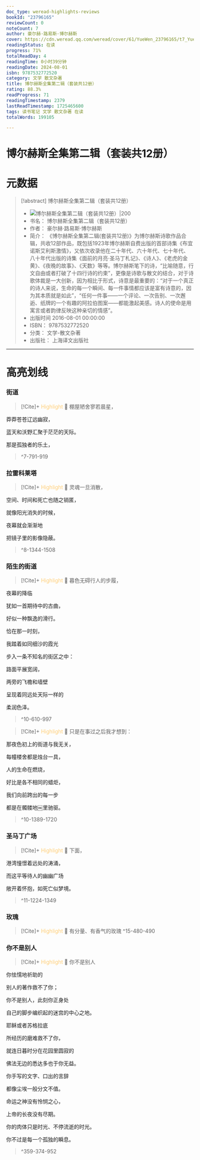 ```yaml
---
doc_type: weread-highlights-reviews
bookId: "23796165"
reviewCount: 0
noteCount: 7
author: 豪尔赫·路易斯·博尔赫斯
cover: https://cdn.weread.qq.com/weread/cover/61/YueWen_23796165/t7_YueWen_23796165.jpg
readingStatus: 在读
progress: 71%
totalReadDay: 4
readingTime: 0小时39分钟
readingDate: 2024-08-01
isbn: 9787532772520
category: 文学 散文杂著
title: 博尔赫斯全集第二辑（套装共12册）
rating: 88.3%
readProgress: 71
readingTimestamp: 2379
lastReadTimestamp: 1725465600
tags: 读书笔记 文学 散文杂著 在读
totalWords: 199105

---
```


# 博尔赫斯全集第二辑（套装共12册）

# 元数据
> [!abstract] 博尔赫斯全集第二辑（套装共12册）
> - ![ 博尔赫斯全集第二辑（套装共12册）|200](https://cdn.weread.qq.com/weread/cover/61/YueWen_23796165/t7_YueWen_23796165.jpg)
> - 书名： 博尔赫斯全集第二辑（套装共12册）
> - 作者： 豪尔赫·路易斯·博尔赫斯
> - 简介： 《博尔赫斯全集第二辑(套装共12册)》为博尔赫斯诗歌作品合辑，共收12部作品，既包括1923年博尔赫斯自费出版的首部诗集《布宜诺斯艾利斯激情》，又依次收录他在二十年代、六十年代、七十年代、八十年代出版的诗集《面前的月亮·圣马丁札记》、《诗人》、《老虎的金黄》、《夜晚的故事》、《天数》等等。博尔赫斯笔下的诗，“比喻随意，行文自由或者打破了十四行诗的约束”，更像是诗歌与散文的结合，对于诗歌体裁是一大创新，因为相比于形式，诗意是最重要的：“对于一个真正的诗人来说，生命的每一个瞬间、每一件事情都应该是富有诗意的，因为其本质就是如此”，“任何一件事——一个评论、一次告别、一次邂逅、纸牌的一个有趣的阿拉伯图案——都能激起美感。诗人的使命是用寓言或者韵律反映这种亲切的情感”。
> - 出版时间 2016-08-01 00:00:00
> - ISBN： 9787532772520
> - 分类： 文学-散文杂著
> - 出版社： 上海译文出版社



---

# 高亮划线

### 街道

> [!Cite]+ <span style="color: #ffce78;">Highlight</span>
> 📌 棚屋陋舍寥若晨星，
>
莽莽苍苍辽远幽寂，
>
蓝天和沃野汇聚于茫茫的天际。
>
那是孤独者的乐土，
> ^7-791-919
### 拉雷科莱塔

> [!Cite]+ <span style="color: #ffce78;">Highlight</span>
> 📌 灵魂一旦消散，
>
空间、时间和死亡也随之销匿，
>
就像阳光消失的时候，
>
夜幕就会渐渐地
>
把镜子里的影像隐蔽。
> ^8-1344-1508
### 陌生的街道

> [!Cite]+ <span style="color: #ffce78;">Highlight</span>
> 📌 暮色无碍行人的步履，
>
夜幕的降临
>
犹如一首期待中的古曲，
>
好似一种飘逸的滑行。
>
恰在那一时刻，
>
我踏着如同细沙的霞光
>
步入一条不知名的街区之中：
>
路面平展宽阔，
>
两旁的飞檐和墙壁
>
呈现着同远处天际一样的
>
柔润色泽。
> ^10-610-997

> [!Cite]+ <span style="color: #ffce78;">Highlight</span>
> 📌 只是在事过之后我才想到：
>
那夜色初上的街道与我无关，
>
每幢楼舍都是烛台一具，
>
人的生命在燃烧，
>
好比是各不相同的蜡炬，
>
我们向前跨出的每一步
>
都是在髑髅地￼里驰驱。
> ^10-1389-1720
### 圣马丁广场

> [!Cite]+ <span style="color: #ffce78;">Highlight</span>
> 📌 下面，
>
港湾憧憬着远处的涛涌，
>
而这平等待人的幽幽广场
>
敞开着怀抱，如死亡似梦境。
> ^11-1224-1349
### 玫瑰

> [!Cite]+ <span style="color: #ffce78;">Highlight</span>
> 📌 有分量、有香气的玫瑰
> ^15-480-490
### 你不是别人

> [!Cite]+ <span style="color: #ffce78;">Highlight</span>
> 📌 你不是别人
>
你怯懦地祈助的
>
别人的著作救不了你；
>
你不是别人，此刻你正身处
>
自己的脚步编织起的迷宫的中心之地。
>
耶稣或者苏格拉底
>
所经历的磨难救不了你，
>
就连日暮时分在花园里圆寂的
>
佛法无边的悉达多也于你无益。
>
你手写的文字、口出的言辞
>
都像尘埃一般分文不值。
>
命运之神没有怜悯之心，
>
上帝的长夜没有尽期。
>
你的肉体只是时光、不停流逝的时光。
>
你不过是每一个孤独的瞬息。
> ^359-374-952

